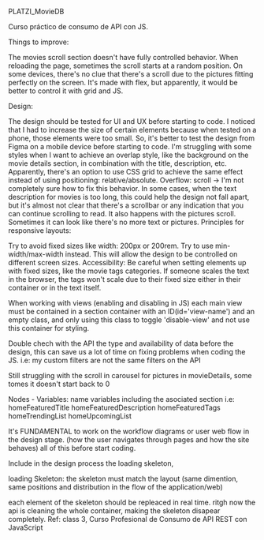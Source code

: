 PLATZI_MovieDB

Curso práctico de consumo de API con JS.

Things to improve:

The movies scroll section doesn't have fully controlled behavior.
When reloading the page, sometimes the scroll starts at a random position.
On some devices, there's no clue that there's a scroll due to the pictures fitting perfectly on the screen.
It's made with flex, but apparently, it would be better to control it with grid and JS.

Design:

The design should be tested for UI and UX before starting to code. I noticed that I had to increase the size of certain elements because when tested on a phone, those elements were too small. So, it's better to test the design from Figma on a mobile device before starting to code.
I'm struggling with some styles when I want to achieve an overlap style, like the background on the movie details section, in combination with the title, description, etc. Apparently, there's an option to use CSS grid to achieve the same effect instead of using positioning: relative/absolute.
Overflow: scroll -> I'm not completely sure how to fix this behavior. In some cases, when the text description for movies is too long, this could help the design not fall apart, but it's almost not clear that there's a scrollbar or any indication that you can continue scrolling to read. It also happens with the pictures scroll. Sometimes it can look like there's no more text or pictures.
Principles for responsive layouts:

Try to avoid fixed sizes like width: 200px or 200rem. Try to use min-width/max-width instead. This will allow the design to be controlled on different screen sizes.
Accessibility: Be careful when setting elements up with fixed sizes, like the movie tags categories. If someone scales the text in the browser, the tags won't scale due to their fixed size either in their container or in the text itself.

When working with views (enabling and disabling in JS) each main view must be contained in a section container with an ID(id='view-name') and an empty class, and only using this class to toggle 'disable-view' and not use this container for styling.

Double chech with the API the type and availability of data before the design, this can save us a lot of time on fixing problems when coding the JS. i.e: my custom filters are not the same filters on the API

Still struggling with the scroll in carousel for pictures in movieDetails, some tomes it doesn't start back to 0

Nodes - Variables: name variables including the asociated section i.e: 
homeFeaturedTitle
homeFeaturedDescription
homeFeaturedTags
homeTrendingList
homeUpcomingList

It's FUNDAMENTAL to work on the workflow diagrams or user web flow in the design stage. (how the user navigates through pages and how the site behaves) all of this before start coding.

Include in the design process the loading skeleton, 

loading Skeleton: the skeleton must match the layout (same dimention, same positions and distribution in the flow of the application/web)

each element of the skeleton should be repleaced in real time. ritgh now the api is cleaning the whole container, making the skeleton disapear completely. Ref: class 3, Curso Profesional de Consumo de API REST con JavaScript